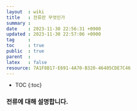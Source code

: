 ```yaml
---
layout  : wiki
title   : 전류란 무엇인가
summary : 
date    : 2023-11-30 22:56:31 +0900
updated : 2023-11-30 22:57:06 +0900
tag     : 
toc     : true
public  : true
parent  : 
latex   : false
resource: 7A1F8B17-E691-4A70-B320-46405CDE7C46
---
```

* TOC
{:toc}

### 전류에 대해 설명합니다.
